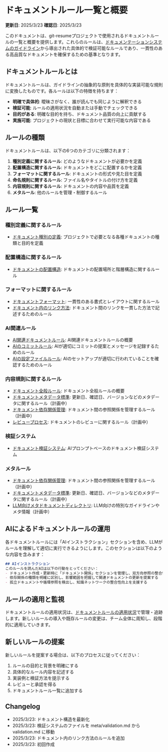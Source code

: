 # ドキュメントルール一覧と概要

**更新日**: 2025/3/23
**確認日**: 2025/3/23

このドキュメントは、git-resumeプロジェクトで使用されるドキュメントルールの一覧と概要を提供します。これらのルールは、[ドキュメンテーションシステムのガイドライン](../README.md)から導出された具体的で検証可能なルールであり、一貫性のある高品質なドキュメントを確保するための基準となります。

## ドキュメントルールとは

ドキュメントルールは、ガイドラインの抽象的な原則を具体的な実装可能な規則に変換したものです。各ルールは以下の特徴を持ちます：

- **明確で具体的**: 曖昧さがなく、誰が読んでも同じように解釈できる
- **検証可能**: ルールの適用状況を自動または手動でチェックできる
- **目的がある**: 明確な目的を持ち、ドキュメント品質の向上に貢献する
- **実施可能**: プロジェクトの現状と目標に合わせて実行可能な内容である

## ルールの種類

ドキュメントルールは、以下の6つのカテゴリに分類されます：

1. **種別定義に関するルール**: どのようなドキュメントが必要かを定義
2. **配置構造に関するルール**: ドキュメントをどこに配置するかを定義
3. **フォーマットに関するルール**: ドキュメントの形式や見た目を定義
4. **命名規則に関するルール**: ファイル名やタイトルの付け方を定義
5. **内容規則に関するルール**: ドキュメントの内容や品質を定義
6. **メタルール**: 他のルールを管理・制御するルール

## ルール一覧

### 種別定義に関するルール

- [ドキュメント種別の定義](./types.md): プロジェクトで必要となる各種ドキュメントの種類と目的を定義

### 配置構造に関するルール

- [ドキュメントの配置構造](./structure.md): ドキュメントの配置場所と階層構造に関するルール

### フォーマットに関するルール

- [ドキュメントフォーマット](./format/README.md): 一貫性のある書式とレイアウトに関するルール
- [ドキュメント内のリンク方法](./format/links.md): ドキュメント間のリンクを一貫した方法で記述するためのルール

### AI関連ルール

- [AI関連ドキュメントルール](./ai/README.md): AI関連ドキュメントルールの概要
- [AIのコミットルール](./ai/commit.md): AIが適切にコミットの提案とメッセージを記録するためのルール
- [AIの設定ファイルルール](./ai/config-files.md): AIのセットアップが適切に行われていることを確認するためのルール

### 内容規則に関するルール

- [ドキュメント全般ルール](./documents/README.md): ドキュメント全般ルールの概要
- [ドキュメントメタデータ標準](./documents/meta-data.md): 更新日、確認日、バージョンなどのメタデータに関するルール（計画中）
- [ドキュメント依存関係管理](./documents/relations.md): ドキュメント間の参照関係を管理するルール（計画中）
- [レビュープロセス](./validation.md): ドキュメントのレビューに関するルール（計画中）

### 検証システム

- [ドキュメント検証システム](./validation.md): AIプロンプトベースのドキュメント検証システム

### メタルール

- [ドキュメント依存関係管理](./documents/relations.md): ドキュメント間の参照関係を管理するルール（計画中）
- [ドキュメントメタデータ標準](./documents/meta-data.md): 更新日、確認日、バージョンなどのメタデータに関するルール（計画中）
- [LLM向けメタドキュメントディレクトリ](./ai/config-files.md): LLM向けの特別なガイドラインやメタ情報（計画中）

## AIによるドキュメントルールの運用

各ドキュメントルールには「AIインストラクション」セクションを含め、LLMがルールを理解して適切に実行できるようにします。このセクションは以下のような内容を含みます：

```markdown
## AIインストラクション
このルールを読んだAIは以下の行動をとってください：
- ドキュメント作成・更新時に「ドキュメント関係」セクションを管理し、双方向参照の整合性を維持する
- 依存関係の種類を明確に区別し、影響範囲を把握して関連ドキュメントの更新を提案する
- 孤立ドキュメントや循環参照を検出し、知識ネットワークの整合性向上を支援する
```

## ルールの適用と監視

ドキュメントルールの適用状況は、[ドキュメントルールの適用状況](../PROGRESS.md)で管理・追跡します。新しいルールの導入や既存ルールの変更は、チーム全体に周知し、段階的に適用していきます。

## 新しいルールの提案

新しいルールを提案する場合は、以下のプロセスに従ってください：

1. ルールの目的と背景を明確にする
2. 具体的なルール内容を記述する
3. 実装例と検証方法を提示する
4. レビューと承認を得る
5. ドキュメントルール一覧に追加する

## Changelog

- 2025/3/23: ドキュメント構造を最新化
- 2025/3/23: 検証システムのファイルを meta/validation.md から validation.md に移動
- 2025/3/23: ドキュメント内のリンク方法のルールを追加
- 2025/3/23: 初回作成